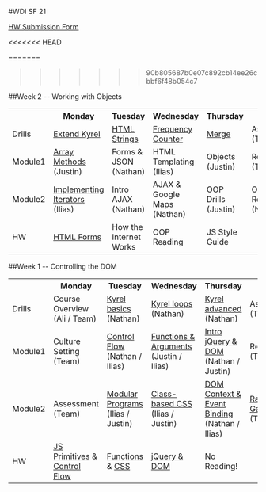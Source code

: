 #WDI SF 21

[HW Submission Form](http://goo.gl/forms/91O3VeI8V4)

<!-- ##Week 12 -->
<!-- ##Week 11 -->
<!-- ##Week 10 -->
<!-- ##Week 9 -->
<!-- ##Week 8 -->
<!-- ##Week 7 -->
<!-- ##Week 6 -->
<!-- ##Week 5 -->
<!-- ##Week 4 -->
<<<<<<< HEAD
<!-- ##Week 2 -->
=======
<!-- ##Week 3 -->
>>>>>>> 90b805687b0e07c892cb14ee26cbbf6f48b054c7

##Week 2 -- Working with Objects
<table>
  <tr>
    <th></th>
    <th>Monday</th>
    <th>Tuesday</th>
    <th>Wednesday</th>
    <th>Thursday</th>
    <th>Friday</th>
  </tr>
  <tr>
    <td>Drills</td>
    <td><a href="week-02/drills.md">Extend Kyrel</a></td>
    <td><a href="week-02/drills.md">HTML Strings</a></td>
    <td><a href="week-02/drills.md">Frequency Counter</a></td>
    <td><a href="week-02/drills.md">Merge</a></td>
    <td>Assessment (Team)</td>
  </tr>
  <tr>
    <td>Module1</td>
    <td><a href="https://github.com/sf-wdi-21/notes/tree/master/week-02/day-01-arrays%2BIterators/dawn-arrayMethods">Array Methods</a> (Justin)</td>
    <td>Forms & JSON (Nathan)</td>
    <td>HTML Templating (Ilias)</td>
    <td>Objects (Justin)</td>
    <td>Review (Team)</td>
  </tr>
  <tr>
    <td>Module2</td>
    <td><a href="https://github.com/sf-wdi-21/notes/tree/master/week-02/day-01-arrays%2BIterators/dusk-iteratorsLab">Implementing Iterators</a> (Ilias)</td>
    <td>Intro AJAX (Nathan)</td>
    <td>AJAX & Google Maps (Nathan)</td>
    <td>OOP Drills (Justin)</td>
    <td>OOP Refactor (Nathan)</td>
  </tr>
  <tr>
    <td>HW</td>
    <td><a href="https://github.com/sf-wdi-21/notes/blob/master/week-02/day-02-forms%2BAJAX/dawn-forms/html5-forms.md">HTML Forms</a></td>
    <td>How the Internet Works</td>
    <td>OOP Reading</td>
    <td>JS Style Guide</td>
    <td><!-- LEAVE BLANK --></td>

  </tr>
</table>


##Week 1 -- Controlling the DOM
<table>
  <tr>
    <th></th>
    <th>Monday</th>
    <th>Tuesday</th>
    <th>Wednesday</th>
    <th>Thursday</th>
    <th>Friday</th>
  </tr>
  <tr>
    <td>Drills</td>
    <td>Course Overview (Ali / Team)</td>
    <td><a href="week-01/drills.md">Kyrel basics</a> (Nathan)</td>
    <td><a href="week-01/drills.md">Kyrel loops</a> (Nathan)</td>
    <td><a href="week-01/drills.md">Kyrel advanced</a> (Nathan)</td>
    <td>Assessment (Team)</td>
  </tr>
  <tr>
    <td>Module1</td>
    <td>Culture Setting (Team)</td>
    <td><a href="week-01/day-2-control-flow/dawn-control-flow">Control Flow</a> (Nathan / Ilias)</td>
    <td><a href="week-01/day-3-functions%2BCSS/dawn-functions">Functions & Arguments</a> (Justin / Ilias)</td>
    <td><a href="week-01/day-4-DOM/dawn-intro-dom-jquery">Intro jQuery & DOM</a> (Nathan / Justin)</td>
    <td>Review (Team)</td>
  </tr>
  <tr>
    <td>Module2</td>
    <td>Assessment (Team)</td>
    <td><a href="week-01/day-2-control-flow/dusk-modular-programs/">Modular Programs</a> (Ilias / Justin)</td>
    <td><a href="week-01/day-3-functions%2BCSS/dusk-modular-css/exercise.md">Class-based CSS</a> (Ilias / Justin)</td>
    <td><a href="week-01/day-4-DOM/dusk-dom-events">DOM Context & Event Binding</a> (Nathan / Ilias)</td>
    <td><a href="week-01/day-5/weekend_project_spec.md">Racing Game</a> (Team)</td>
  </tr>
  <tr>
    <td>HW</td>
    <td><a href="week-01/day-1-intro/reading/1_javascript_primitives.md">JS Primitives</a> & <a href="https://github.com/sf-wdi-21/notes/blob/master/week-01/day-2-control-flow/dawn-control-flow/README.md">Control Flow</a></td>
    <td><a href="week-01/day-3-functions%2BCSS/dawn-functions/reading.md">Functions</a> & <a href="week-01/day-3-functions%2BCSS/dusk-modular-css/readme.md">CSS</a></td>
    <td><a href="week-01/day-4-DOM/dawn-intro-dom-jquery/README.md">jQuery & DOM</a></td>
    <td>No Reading!</a></td>
    <td></td>
  </tr>
</table>
